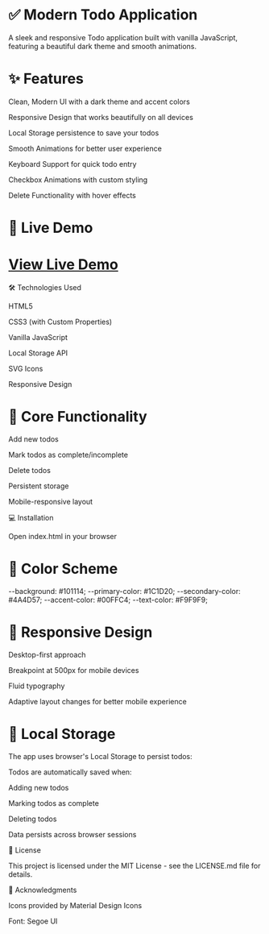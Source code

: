 # ✅ Modern Todo Application

A sleek and responsive Todo application built with vanilla JavaScript, featuring a beautiful dark theme and smooth animations.



# ✨ Features

Clean, Modern UI with a dark theme and accent colors

Responsive Design that works beautifully on all devices

Local Storage persistence to save your todos

Smooth Animations for better user experience

Keyboard Support for quick todo entry

Checkbox Animations with custom styling

Delete Functionality with hover effects

# 🚀 Live Demo

# [View Live Demo](https://new-todo-app-sandy.vercel.app/)

🛠️ Technologies Used

HTML5

CSS3 (with Custom Properties)

Vanilla JavaScript

Local Storage API

SVG Icons

Responsive Design

# 🎯 Core Functionality

Add new todos

Mark todos as complete/incomplete

Delete todos

Persistent storage

Mobile-responsive layout

💻 Installation



Open index.html in your browser

# 🎨 Color Scheme

--background: #101114;
--primary-color: #1C1D20;
--secondary-color: #4A4D57;
--accent-color: #00FFC4;
--text-color: #F9F9F9;

# 📱 Responsive Design

Desktop-first approach

Breakpoint at 500px for mobile devices

Fluid typography

Adaptive layout changes for better mobile experience

# 🔧 Local Storage

The app uses browser's Local Storage to persist todos:

Todos are automatically saved when:

Adding new todos

Marking todos as complete

Deleting todos

Data persists across browser sessions


📄 License

This project is licensed under the MIT License - see the LICENSE.md file for details.

🙏 Acknowledgments

Icons provided by Material Design Icons

Font: Segoe UI